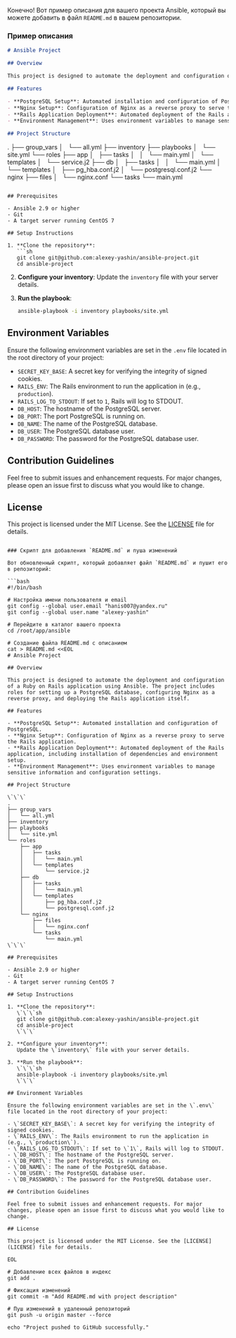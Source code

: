 Конечно! Вот пример описания для вашего проекта Ansible, который вы можете добавить в файл `README.md` в вашем репозитории.

### Пример описания

```markdown
# Ansible Project

## Overview

This project is designed to automate the deployment and configuration of a Ruby on Rails application using Ansible. The project includes roles for setting up a PostgreSQL database, configuring Nginx as a reverse proxy, and deploying the Rails application itself.

## Features

- **PostgreSQL Setup**: Automated installation and configuration of PostgreSQL.
- **Nginx Setup**: Configuration of Nginx as a reverse proxy to serve the Rails application.
- **Rails Application Deployment**: Automated deployment of the Rails application, including installation of dependencies and environment setup.
- **Environment Management**: Uses environment variables to manage sensitive information and configuration settings.

## Project Structure

```
.
├── group_vars
│   └── all.yml
├── inventory
├── playbooks
│   └── site.yml
└── roles
    ├── app
    │   ├── tasks
    │   │   └── main.yml
    │   └── templates
    │       └── service.j2
    ├── db
    │   ├── tasks
    │   │   └── main.yml
    │   └── templates
    │       ├── pg_hba.conf.j2
    │       └── postgresql.conf.j2
    └── nginx
        ├── files
        │   └── nginx.conf
        └── tasks
            └── main.yml
```

## Prerequisites

- Ansible 2.9 or higher
- Git
- A target server running CentOS 7

## Setup Instructions

1. **Clone the repository**:
   ```sh
   git clone git@github.com:alexey-yashin/ansible-project.git
   cd ansible-project
   ```

2. **Configure your inventory**:
   Update the `inventory` file with your server details.

3. **Run the playbook**:
   ```sh
   ansible-playbook -i inventory playbooks/site.yml
   ```

## Environment Variables

Ensure the following environment variables are set in the `.env` file located in the root directory of your project:

- `SECRET_KEY_BASE`: A secret key for verifying the integrity of signed cookies.
- `RAILS_ENV`: The Rails environment to run the application in (e.g., `production`).
- `RAILS_LOG_TO_STDOUT`: If set to `1`, Rails will log to STDOUT.
- `DB_HOST`: The hostname of the PostgreSQL server.
- `DB_PORT`: The port PostgreSQL is running on.
- `DB_NAME`: The name of the PostgreSQL database.
- `DB_USER`: The PostgreSQL database user.
- `DB_PASSWORD`: The password for the PostgreSQL database user.

## Contribution Guidelines

Feel free to submit issues and enhancement requests. For major changes, please open an issue first to discuss what you would like to change.

## License

This project is licensed under the MIT License. See the [LICENSE](LICENSE) file for details.

```

### Скрипт для добавления `README.md` и пуша изменений

Вот обновленный скрипт, который добавляет файл `README.md` и пушит его в репозиторий:

```bash
#!/bin/bash

# Настройка имени пользователя и email
git config --global user.email "hanis007@yandex.ru"
git config --global user.name "alexey-yashin"

# Перейдите в каталог вашего проекта
cd /root/app/ansible

# Создание файла README.md с описанием
cat > README.md <<EOL
# Ansible Project

## Overview

This project is designed to automate the deployment and configuration of a Ruby on Rails application using Ansible. The project includes roles for setting up a PostgreSQL database, configuring Nginx as a reverse proxy, and deploying the Rails application itself.

## Features

- **PostgreSQL Setup**: Automated installation and configuration of PostgreSQL.
- **Nginx Setup**: Configuration of Nginx as a reverse proxy to serve the Rails application.
- **Rails Application Deployment**: Automated deployment of the Rails application, including installation of dependencies and environment setup.
- **Environment Management**: Uses environment variables to manage sensitive information and configuration settings.

## Project Structure

\`\`\`
.
├── group_vars
│   └── all.yml
├── inventory
├── playbooks
│   └── site.yml
└── roles
    ├── app
    │   ├── tasks
    │   │   └── main.yml
    │   └── templates
    │       └── service.j2
    ├── db
    │   ├── tasks
    │   │   └── main.yml
    │   └── templates
    │       ├── pg_hba.conf.j2
    │       └── postgresql.conf.j2
    └── nginx
        ├── files
        │   └── nginx.conf
        └── tasks
            └── main.yml
\`\`\`

## Prerequisites

- Ansible 2.9 or higher
- Git
- A target server running CentOS 7

## Setup Instructions

1. **Clone the repository**:
   \`\`\`sh
   git clone git@github.com:alexey-yashin/ansible-project.git
   cd ansible-project
   \`\`\`

2. **Configure your inventory**:
   Update the \`inventory\` file with your server details.

3. **Run the playbook**:
   \`\`\`sh
   ansible-playbook -i inventory playbooks/site.yml
   \`\`\`

## Environment Variables

Ensure the following environment variables are set in the \`.env\` file located in the root directory of your project:

- \`SECRET_KEY_BASE\`: A secret key for verifying the integrity of signed cookies.
- \`RAILS_ENV\`: The Rails environment to run the application in (e.g., \`production\`).
- \`RAILS_LOG_TO_STDOUT\`: If set to \`1\`, Rails will log to STDOUT.
- \`DB_HOST\`: The hostname of the PostgreSQL server.
- \`DB_PORT\`: The port PostgreSQL is running on.
- \`DB_NAME\`: The name of the PostgreSQL database.
- \`DB_USER\`: The PostgreSQL database user.
- \`DB_PASSWORD\`: The password for the PostgreSQL database user.

## Contribution Guidelines

Feel free to submit issues and enhancement requests. For major changes, please open an issue first to discuss what you would like to change.

## License

This project is licensed under the MIT License. See the [LICENSE](LICENSE) file for details.

EOL

# Добавление всех файлов в индекс
git add .

# Фиксация изменений
git commit -m "Add README.md with project description"

# Пуш изменений в удаленный репозиторий
git push -u origin master --force

echo "Project pushed to GitHub successfully."
```

